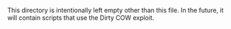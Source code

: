 This directory is intentionally left empty other than this file. In the future, it will contain scripts that use the Dirty COW exploit.
